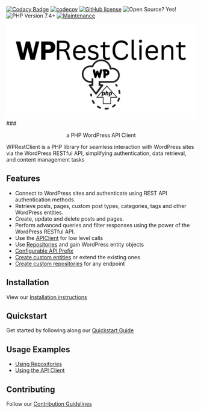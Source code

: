 [![Codacy Badge](https://app.codacy.com/project/badge/Grade/7758d9f654bf4d07b130c93931205d09)](https://app.codacy.com/gh/angelxmoreno/WPRestClient/dashboard?utm_source=gh&utm_medium=referral&utm_content=&utm_campaign=Badge_grade)
[![codecov](https://codecov.io/gh/angelxmoreno/WPRestClient/branch/main/graph/badge.svg?token=305MXLJG9J)](https://codecov.io/gh/angelxmoreno/WPRestClient)
[![GitHub license](https://badgen.net/github/license/angelxmoreno/WPRestClient)](https://github.com/angelxmoreno/WPRestClient/blob/master/LICENSE)
![Open Source? Yes!](https://badgen.net/badge/Open%20Source%20%3F/Yes%21/blue?icon=github)
![PHP Version 7.4+](https://img.shields.io/badge/php-7.4%2B-blue)
[![Maintenance](https://img.shields.io/badge/Maintained%3F-yes-green.svg)](https://GitHub.com/angelxmoreno/WPRestClient/graphs/commit-activity)

![WPRestClient Logo](assets/WPRestClient.github.png)
###<p style="text-align: center;">a PHP WordPress API Client</p>

WPRestClient is a PHP library for seamless interaction with WordPress sites via the WordPress RESTful API, simplifying
authentication, data retrieval, and content management tasks

## Features

- Connect to WordPress sites and authenticate using REST API authentication methods.
- Retrieve posts, pages, custom post types, categories, tags and other WordPress entities.
- Create, update and delete posts and pages.
- Perform advanced queries and filter responses using the power of the WordPress RESTful API.
- Use the [APIClient](usage/client.md) for low level calls
- Use [Repositories](usage/repositories.md) and gain WordPress entity objects
- [Configurable API Prefix](extending/api-prefix.md)
- [Create custom entities](extending/entity.md) or extend the existing ones
- [Create custom repositories](extending/repository.md) for any endpoint

## Installation

View our [Installation instructions](installation.md)

## Quickstart

Get started by following along our [Quickstart Guide](quickstart.md)

## Usage Examples

- [Using Repositories](usage/repositories.md)
- [Using the API Client](usage/client.md)

## Contributing

Follow our [Contribution Guidelines](contributing.md)